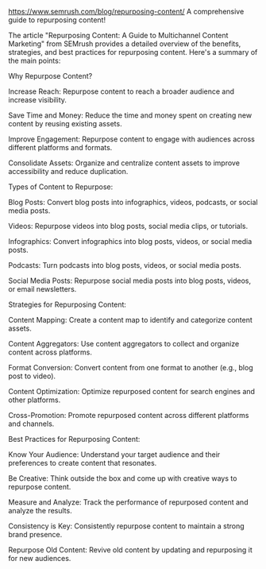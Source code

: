 https://www.semrush.com/blog/repurposing-content/
A comprehensive guide to repurposing content!


The article "Repurposing Content: A Guide to Multichannel Content Marketing" from SEMrush provides a detailed overview of the benefits, strategies, and best practices for repurposing content. Here's a summary of the main points:


Why Repurpose Content?



Increase Reach: Repurpose content to reach a broader audience and increase visibility.

Save Time and Money: Reduce the time and money spent on creating new content by reusing existing assets.

Improve Engagement: Repurpose content to engage with audiences across different platforms and formats.

Consolidate Assets: Organize and centralize content assets to improve accessibility and reduce duplication.


Types of Content to Repurpose:



Blog Posts: Convert blog posts into infographics, videos, podcasts, or social media posts.

Videos: Repurpose videos into blog posts, social media clips, or tutorials.

Infographics: Convert infographics into blog posts, videos, or social media posts.

Podcasts: Turn podcasts into blog posts, videos, or social media posts.

Social Media Posts: Repurpose social media posts into blog posts, videos, or email newsletters.


Strategies for Repurposing Content:



Content Mapping: Create a content map to identify and categorize content assets.

Content Aggregators: Use content aggregators to collect and organize content across platforms.

Format Conversion: Convert content from one format to another (e.g., blog post to video).

Content Optimization: Optimize repurposed content for search engines and other platforms.

Cross-Promotion: Promote repurposed content across different platforms and channels.


Best Practices for Repurposing Content:



Know Your Audience: Understand your target audience and their preferences to create content that resonates.

Be Creative: Think outside the box and come up with creative ways to repurpose content.

Measure and Analyze: Track the performance of repurposed content and analyze the results.

Consistency is Key: Consistently repurpose content to maintain a strong brand presence.

Repurpose Old Content: Revive old content by updating and repurposing it for new audiences.

